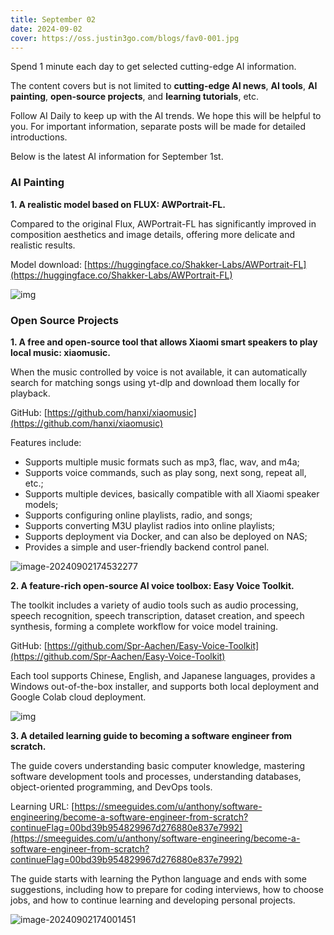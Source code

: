 ```yaml
---
title: September 02
date: 2024-09-02
cover: https://oss.justin3go.com/blogs/fav0-001.jpg
---
```



Spend 1 minute each day to get selected cutting-edge AI information.

The content covers but is not limited to **cutting-edge AI news**, **AI tools**, **AI painting**, **open-source projects**, and **learning tutorials**, etc.

Follow AI Daily to keep up with the AI trends. We hope this will be helpful to you. For important information, separate posts will be made for detailed introductions.

Below is the latest AI information for September 1st.

### AI Painting

**1. A realistic model based on FLUX: AWPortrait-FL.**

Compared to the original Flux, AWPortrait-FL has significantly improved in composition aesthetics and image details, offering more delicate and realistic results.

Model download: [https://huggingface.co/Shakker-Labs/AWPortrait-FL](https://huggingface.co/Shakker-Labs/AWPortrait-FL)

![img](https://cdn.jsdelivr.net/gh/freelander/oss@master/ai-daily/2024-09-02/compare.png)

### Open Source Projects

**1. A free and open-source tool that allows Xiaomi smart speakers to play local music: xiaomusic.**

When the music controlled by voice is not available, it can automatically search for matching songs using yt-dlp and download them locally for playback.

GitHub: [https://github.com/hanxi/xiaomusic](https://github.com/hanxi/xiaomusic)

Features include:

- Supports multiple music formats such as mp3, flac, wav, and m4a;
- Supports voice commands, such as play song, next song, repeat all, etc.;
- Supports multiple devices, basically compatible with all Xiaomi speaker models;
- Supports configuring online playlists, radio, and songs;
- Supports converting M3U playlist radios into online playlists;
- Supports deployment via Docker, and can also be deployed on NAS;
- Provides a simple and user-friendly backend control panel.

![image-20240902174532277](https://cdn.jsdelivr.net/gh/freelander/oss@master/ai-daily/2024-09-02/image-20240902174532277.png)

**2. A feature-rich open-source AI voice toolbox: Easy Voice Toolkit.**

The toolkit includes a variety of audio tools such as audio processing, speech recognition, speech transcription, dataset creation, and speech synthesis, forming a complete workflow for voice model training.

GitHub: [https://github.com/Spr-Aachen/Easy-Voice-Toolkit](https://github.com/Spr-Aachen/Easy-Voice-Toolkit)

Each tool supports Chinese, English, and Japanese languages, provides a Windows out-of-the-box installer, and supports both local deployment and Google Colab cloud deployment.

![img](https://cdn.jsdelivr.net/gh/freelander/oss@master/ai-daily/2024-09-02/dfa109d8523b47683c0449b7a169c5c3bd4f9ea8.jpg)

**3. A detailed learning guide to becoming a software engineer from scratch.**

The guide covers understanding basic computer knowledge, mastering software development tools and processes, understanding databases, object-oriented programming, and DevOps tools.

Learning URL: [https://smeeguides.com/u/anthony/software-engineering/become-a-software-engineer-from-scratch?continueFlag=00bd39b954829967d276880e837e7992](https://smeeguides.com/u/anthony/software-engineering/become-a-software-engineer-from-scratch?continueFlag=00bd39b954829967d276880e837e7992)

The guide starts with learning the Python language and ends with some suggestions, including how to prepare for coding interviews, how to choose jobs, and how to continue learning and developing personal projects.

![image-20240902174001451](https://cdn.jsdelivr.net/gh/freelander/oss@master/ai-daily/2024-09-02/image-20240902174001451.png)
